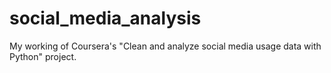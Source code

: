 # social_media_analysis
My working of Coursera's "Clean and analyze social media usage data with Python" project.
